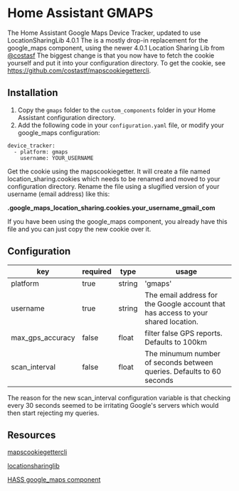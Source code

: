 # Home Assistant GMAPS
The Home Assistant Google Maps Device Tracker, updated to use LocationSharingLib 4.0.1
The is a mostly drop-in replacement for the google_maps component, using the newer 4.0.1 Location Sharing Lib from [@costasf](https://github.com/costastf)
The biggest change is that you now have to fetch the cookie yourself and put it into your configuration directory.  To get the cookie, see https://github.com/costastf/mapscookiegettercli.

## Installation
1. Copy the `gmaps` folder to the `custom_components` folder in your Home Assistant configuration directory.
2. Add the following code in your `configuration.yaml` file, or modify your google_maps configuration:
```
device_tracker:
  - platform: gmaps
    username: YOUR_USERNAME
```
Get the cookie using the mapscookiegetter.  It will create a file named location_sharing.cookies which needs to be renamed and moved to your configuration directory.  Rename the file using a slugified version of your username (email address) like this:

**.google_maps_location_sharing.cookies.your_username_gmail_com**

If you have been using the google_maps component, you already have this file and you can just copy the new cookie over it.


## Configuration
| key              | required | type    | usage
|------------------|----------|---------|-----------------------------------------------------------------------------------|
| platform         | true     | string  | 'gmaps'                                                                           |
| username         | true     | string  | The email address for the Google account that has access to your shared location. |
| max_gps_accuracy | false    | float   | filter false GPS reports. Defaults to 100km                                       |
| scan_interval    | false    | float   | The minumum number of seconds between queries. Defaults to 60 seconds             |

The reason for the new scan_interval configuration variable is that checking every 30 seconds seemed to be irritating Google's servers which would then start rejecting my queries.
## Resources
[mapscookiegettercli](https://github.com/costastf/mapscookiegettercli)

[locationsharinglib](https://github.com/costastf/locationsharinglib)

[HASS google_maps component](https://www.home-assistant.io/components/google_maps/)

